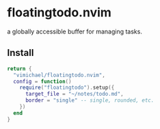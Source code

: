 # floatingtodo.nvim

a globally accessible buffer for managing tasks.

## Install

```lua
return {
  "vimichael/floatingtodo.nvim",
  config = function()
    require("floatingtodo").setup({
      target_file = "~/notes/todo.md",
      border = "single" -- single, rounded, etc.
    })
  end
}
```
